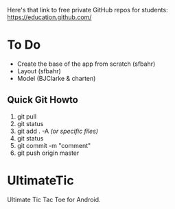 Here's that link to free private GitHub repos for students: https://education.github.com/

To Do
=====
- Create the base of the app from scratch (sfbahr)
- Layout (sfbahr)
- Model (BJClarke & charten)

Quick Git Howto
---------------
1. git pull
2. git status
3. git add . -A *(or specific files)*
4. git status
5. git commit -m "comment"
6. git push origin master

UltimateTic
===========

Ultimate Tic Tac Toe for Android.